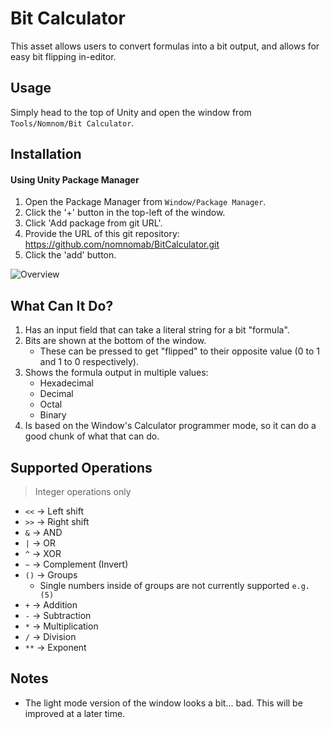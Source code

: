 # Bit Calculator
This asset allows users to convert formulas into a bit output, and allows for easy bit flipping in-editor.

## Usage
Simply head to the top of Unity and open the window from `Tools/Nomnom/Bit Calculator`.

## Installation
#### Using Unity Package Manager
1. Open the Package Manager from `Window/Package Manager`.
2. Click the '+' button in the top-left of the window.
3. Click 'Add package from git URL'.
4. Provide the URL of this git repository: https://github.com/nomnomab/BitCalculator.git
5. Click the 'add' button.

![Overview](./GitResources~/overview_gif.gif)

## What Can It Do?
1. Has an input field that can take a literal string for a bit "formula".
2. Bits are shown at the bottom of the window. 
   - These can be pressed to get "flipped" to their opposite value (0 to 1 and 1 to 0 respectively).
3. Shows the formula output in multiple values:
   - Hexadecimal
   - Decimal
   - Octal
   - Binary
4. Is based on the Window's Calculator programmer mode, so it can do a good chunk of what that can do.

## Supported Operations
> Integer operations only
- `<<` → Left shift
- `>>` → Right shift
- `&` → AND
- `|` → OR
- `^` → XOR
- `~` → Complement (Invert)
- `()` → Groups
  - Single numbers inside of groups are not currently supported `e.g. (5)`
- `+` → Addition
- `-` → Subtraction
- `*` → Multiplication
- `/` → Division
- `**` → Exponent

## Notes
- The light mode version of the window looks a bit... bad. This will be improved at a later time.
